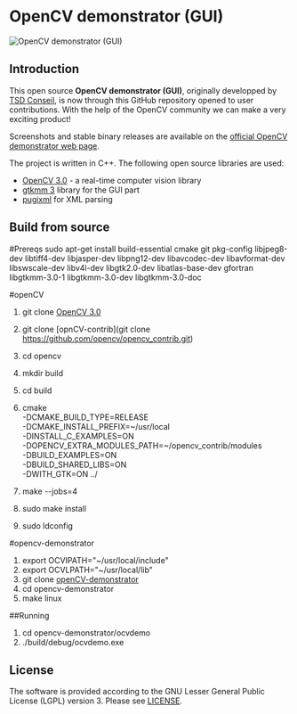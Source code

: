 # OpenCV demonstrator (GUI)

![OpenCV demonstrator (GUI)](screenshots/screenshot-opencv-demonstrator.png "OpenCV demonstrator (GUI)")


## Introduction

This open source **OpenCV demonstrator (GUI)**, originally developped by
[TSD Conseil](http://www.tsdconseil.fr), is now through this GitHub
repository opened to user contributions. With the help of the OpenCV
community we can make a very exciting product!

Screenshots and stable binary releases are available on the
[official OpenCV demonstrator web page](http://www.tsdconseil.fr/log/opencv/demo/index-en.html).

The project is written in C++. The following open source libraries are used:

- [OpenCV 3.0](http://opencv.org/) - a real-time computer vision library
- [gtkmm 3](http://www.gtkmm.org/en/) library for the GUI part
- [pugixml](http://pugixml.org/) for XML parsing


## Build from source

#Prereqs
sudo apt-get install build-essential cmake git pkg-config libjpeg8-dev libtiff4-dev libjasper-dev libpng12-dev libavcodec-dev libavformat-dev     
libswscale-dev libv4l-dev libgtk2.0-dev libatlas-base-dev gfortran libgtkmm-3.0-1 libgtkmm-3.0-dev libgtkmm-3.0-doc

#openCV
1. git clone [OpenCV 3.0](https://github.com/asaggi/opencv.git)
2. git clone [opnCV-contrib](git clone https://github.com/opencv/opencv_contrib.git)
2. cd opencv
3. mkdir build
4. cd build
5. cmake \
	-DCMAKE_BUILD_TYPE=RELEASE \
	-DCMAKE_INSTALL_PREFIX=~/usr/local \
	-DINSTALL_C_EXAMPLES=ON \
	-DOPENCV_EXTRA_MODULES_PATH=~/opencv_contrib/modules \
	-DBUILD_EXAMPLES=ON \
	-DBUILD_SHARED_LIBS=ON \
	-DWITH_GTK=ON  ../ 

6. make --jobs=4
7. sudo make install
8. sudo ldconfig

#opencv-demonstrator

1. export OCVIPATH="~/usr/local/include"
2. export OCVLPATH="~/usr/local/lib"
3. git clone [openCV-demonstrator](https://github.com/asaggi/opencv-demonstrator-1.git)
4. cd opencv-demonstrator
5. make linux


##Running

1. cd opencv-demonstrator/ocvdemo
2. ./build/debug/ocvdemo.exe


## License

The software is provided according to the GNU Lesser General Public License
(LGPL) version 3. Please see [LICENSE](LICENSE).
